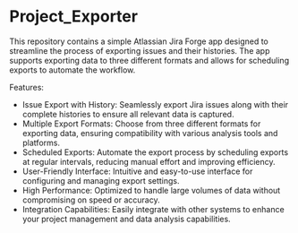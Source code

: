 # Project_Exporter
This repository contains a simple Atlassian Jira Forge app designed to streamline the process of exporting issues and their histories. The app supports exporting data to three different formats and allows for scheduling exports to automate the workflow.


Features:

 - Issue Export with History: Seamlessly export Jira issues along with their complete histories to ensure all relevant data is captured.
 - Multiple Export Formats: Choose from three different formats for exporting data, ensuring compatibility with various analysis tools and platforms.
 - Scheduled Exports: Automate the export process by scheduling exports at regular intervals, reducing manual effort and improving efficiency.
 - User-Friendly Interface: Intuitive and easy-to-use interface for configuring and managing export settings.
 - High Performance: Optimized to handle large volumes of data without compromising on speed or accuracy.
 - Integration Capabilities: Easily integrate with other systems to enhance your project management and data analysis capabilities.
